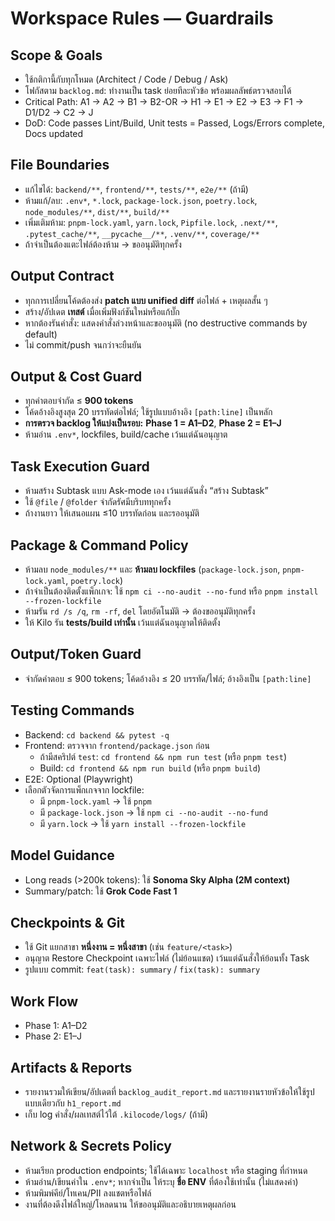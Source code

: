 # Workspace Rules — Guardrails

## Scope & Goals
- ใช้กติกานี้กับทุกโหมด (Architect / Code / Debug / Ask)
- โฟกัสตาม `backlog.md`: ทำงานเป็น task ย่อยทีละหัวข้อ พร้อมผลลัพธ์ตรวจสอบได้
- Critical Path: A1 → A2 → B1 → B2-OR → H1 → E1 → E2 → E3 → F1 → D1/D2 → C2 → J
- DoD: Code passes Lint/Build, Unit tests = Passed, Logs/Errors complete, Docs updated

## File Boundaries
- แก้ไขได้: `backend/**`, `frontend/**`, `tests/**`, `e2e/**` (ถ้ามี)
- ห้ามแก้/ลบ: `.env*`, `*.lock`, `package-lock.json`, `poetry.lock`, `node_modules/**`, `dist/**`, `build/**`
- เพิ่มเติมห้าม: `pnpm-lock.yaml`, `yarn.lock`, `Pipfile.lock`, `.next/**`, `.pytest_cache/**`, `__pycache__/**`, `.venv/**`, `coverage/**`
- ถ้าจำเป็นต้องแตะไฟล์ต้องห้าม → ขออนุมัติทุกครั้ง

## Output Contract
- ทุกการเปลี่ยนโค้ดต้องส่ง **patch แบบ unified diff** ต่อไฟล์ + เหตุผลสั้น ๆ
- สร้าง/อัปเดต **เทสต์** เมื่อเพิ่มฟังก์ชันใหม่หรือแก้บั๊ก
- หากต้องรันคำสั่ง: แสดงคำสั่งล่วงหน้าและขออนุมัติ (no destructive commands by default)
- ไม่ commit/push จนกว่าจะยืนยัน

## Output & Cost Guard
- ทุกคำตอบจำกัด ≤ **900 tokens**
- โค้ดอ้างอิงสูงสุด 20 บรรทัดต่อไฟล์; ใช้รูปแบบอ้างอิง `[path:line]` เป็นหลัก
- **การตรวจ backlog ให้แบ่งเป็นรอบ:** **Phase 1 = A1–D2**, **Phase 2 = E1–J**
- ห้ามอ่าน `.env*`, lockfiles, build/cache เว้นแต่ฉันอนุญาต

## Task Execution Guard
- ห้ามสร้าง Subtask แบบ Ask-mode เอง เว้นแต่ฉันสั่ง “สร้าง Subtask”
- ใช้ `@file` / `@folder` จำกัดรัศมีบริบททุกครั้ง
- ถ้างานยาว ให้เสนอแผน ≤10 บรรทัดก่อน และรออนุมัติ

## Package & Command Policy
- ห้ามลบ `node_modules/**` และ **ห้ามลบ lockfiles** (`package-lock.json`, `pnpm-lock.yaml`, `poetry.lock`)
- ถ้าจำเป็นต้องติดตั้งแพ็กเกจ: ใช้ `npm ci --no-audit --no-fund` หรือ `pnpm install --frozen-lockfile`
- ห้ามรัน `rd /s /q`, `rm -rf`, `del` โดยอัตโนมัติ → ต้องขออนุมัติทุกครั้ง
- ให้ Kilo รัน **tests/build เท่านั้น** เว้นแต่ฉันอนุญาตให้ติดตั้ง

## Output/Token Guard
- จำกัดคำตอบ ≤ 900 tokens; โค้ดอ้างอิง ≤ 20 บรรทัด/ไฟล์; อ้างอิงเป็น `[path:line]`

## Testing Commands
- Backend: `cd backend && pytest -q`
- Frontend: ตรวจจาก `frontend/package.json` ก่อน  
  - ถ้ามีสคริปต์ `test`: `cd frontend && npm run test` (หรือ `pnpm test`)  
  - Build: `cd frontend && npm run build` (หรือ `pnpm build`)
- E2E: Optional (Playwright)
- เลือกตัวจัดการแพ็กเกจจาก lockfile:
  - มี `pnpm-lock.yaml` → ใช้ `pnpm`
  - มี `package-lock.json` → ใช้ `npm ci --no-audit --no-fund`
  - มี `yarn.lock` → ใช้ `yarn install --frozen-lockfile`

## Model Guidance
- Long reads (>200k tokens): ใช้ **Sonoma Sky Alpha (2M context)**
- Summary/patch: ใช้ **Grok Code Fast 1**

## Checkpoints & Git
- ใช้ Git แยกสาขา **หนึ่งงาน = หนึ่งสาขา** (เช่น `feature/<task>`)
- อนุญาต Restore Checkpoint เฉพาะไฟล์ (ไม่ย้อนแชต) เว้นแต่ฉันสั่งให้ย้อนทั้ง Task
- รูปแบบ commit: `feat(task): summary` / `fix(task): summary`

## Work Flow
- Phase 1: A1–D2
- Phase 2: E1–J

## Artifacts & Reports
- รายงานรวมให้เขียน/อัปเดตที่ `backlog_audit_report.md` และรายงานรายหัวข้อให้ใช้รูปแบบเดียวกับ `h1_report.md`
- เก็บ log คำสั่ง/ผลเทสต์ไว้ใต้ `.kilocode/logs/` (ถ้ามี)

## Network & Secrets Policy
- ห้ามเรียก production endpoints; ใช้ได้เฉพาะ `localhost` หรือ staging ที่กำหนด
- ห้ามอ่าน/เขียนค่าใน `.env*`; หากจำเป็น ให้ระบุ **ชื่อ ENV** ที่ต้องใช้เท่านั้น (ไม่แสดงค่า)
- ห้ามพิมพ์คีย์/โทเคน/PII ลงแชตหรือไฟล์
- งานที่ต้องดึงไฟล์ใหญ่/โหลดนาน ให้ขออนุมัติและอธิบายเหตุผลก่อน
